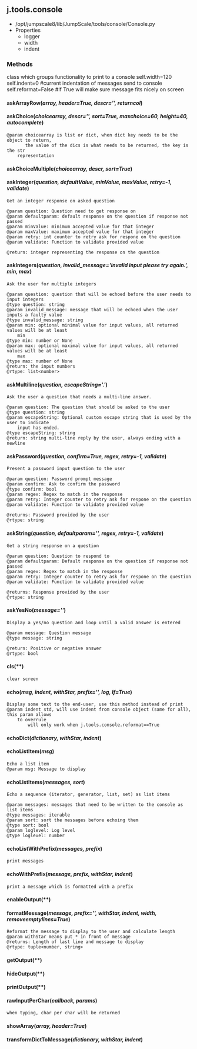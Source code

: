 <!-- toc -->
## j.tools.console

- /opt/jumpscale8/lib/JumpScale/tools/console/Console.py
- Properties
    - logger
    - width
    - indent

### Methods

class which groups functionality to print to a console
self.width=120
self.indent=0 #current indentation of messages send to console
self.reformat=False #if True will make sure message fits nicely on screen

#### askArrayRow(*array, header=True, descr='', returncol*) 

#### askChoice(*choicearray, descr='', sort=True, maxchoice=60, height=40, autocomplete*) 

```
@param choicearray is list or dict, when dict key needs to be the object to return,
       the value of the dics is what needs to be returned, the key is the str
    representation

```

#### askChoiceMultiple(*choicearray, descr, sort=True*) 

#### askInteger(*question, defaultValue, minValue, maxValue, retry=-1, validate*) 

```
Get an integer response on asked question

@param question: Question need to get response on
@param defaultparam: default response on the question if response not passed
@param minValue: minimum accepted value for that integer
@param maxValue: maximum accepted value for that integer
@param retry: int counter to retry ask for respone on the question
@param validate: Function to validate provided value

@return: integer representing the response on the question

```

#### askIntegers(*question, invalid_message='invalid input please try again.', min, max*) 

```
Ask the user for multiple integers

@param question: question that will be echoed before the user needs to input integers
@type question: string
@param invalid_message: message that will be echoed when the user inputs a faulty value
@type invalid_message: string
@param min: optional minimal value for input values, all returned values will be at least
    min
@type min: number or None
@param max: optional maximal value for input values, all returned values will be at least
    max
@type max: number of None
@return: the input numbers
@rtype: list<number>

```

#### askMultiline(*question, escapeString='.'*) 

```
Ask the user a question that needs a multi-line answer.

@param question: The question that should be asked to the user
@type question: string
@param escapeString: Optional custom escape string that is used by the user to indicate
    input has ended.
@type escapeString: string
@return: string multi-line reply by the user, always ending with a newline

```

#### askPassword(*question, confirm=True, regex, retry=-1, validate*) 

```
Present a password input question to the user

@param question: Password prompt message
@param confirm: Ask to confirm the password
@type confirm: bool
@param regex: Regex to match in the response
@param retry: Integer counter to retry ask for respone on the question
@param validate: Function to validate provided value

@returns: Password provided by the user
@rtype: string

```

#### askString(*question, defaultparam='', regex, retry=-1, validate*) 

```
Get a string response on a question

@param question: Question to respond to
@param defaultparam: Default response on the question if response not passed
@param regex: Regex to match in the response
@param retry: Integer counter to retry ask for respone on the question
@param validate: Function to validate provided value

@returns: Response provided by the user
@rtype: string

```

#### askYesNo(*message=''*) 

```
Display a yes/no question and loop until a valid answer is entered

@param message: Question message
@type message: string

@return: Positive or negative answer
@rtype: bool

```

#### cls(**) 

```
clear screen

```

#### echo(*msg, indent, withStar, prefix='', log, lf=True*) 

```
Display some text to the end-user, use this method instead of print
@param indent std, will use indent from console object (same for all), this param allows
    to overrule
        will only work when j.tools.console.reformat==True

```

#### echoDict(*dictionary, withStar, indent*) 

#### echoListItem(*msg*) 

```
Echo a list item
@param msg: Message to display

```

#### echoListItems(*messages, sort*) 

```
Echo a sequence (iterator, generator, list, set) as list items

@param messages: messages that need to be written to the console as list items
@type messages: iterable
@param sort: sort the messages before echoing them
@type sort: bool
@param loglevel: Log level
@type loglevel: number

```

#### echoListWithPrefix(*messages, prefix*) 

```
print messages

```

#### echoWithPrefix(*message, prefix, withStar, indent*) 

```
print a message which is formatted with a prefix

```

#### enableOutput(**) 

#### formatMessage(*message, prefix='', withStar, indent, width, removeemptylines=True*) 

```
Reformat the message to display to the user and calculate length
@param withStar means put * in front of message
@returns: Length of last line and message to display
@rtype: tuple<number, string>

```

#### getOutput(**) 

#### hideOutput(**) 

#### printOutput(**) 

#### rawInputPerChar(*callback, params*) 

```
when typing, char per char will be returned

```

#### showArray(*array, header=True*) 

#### transformDictToMessage(*dictionary, withStar, indent*) 


